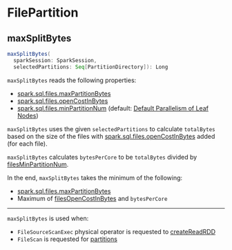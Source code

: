 # FilePartition

## <span id="maxSplitBytes"> maxSplitBytes

```scala
maxSplitBytes(
  sparkSession: SparkSession,
  selectedPartitions: Seq[PartitionDirectory]): Long
```

`maxSplitBytes` reads the following properties:

* [spark.sql.files.maxPartitionBytes](../configuration-properties.md#spark.sql.files.maxPartitionBytes)
* [spark.sql.files.openCostInBytes](../configuration-properties.md#spark.sql.files.openCostInBytes)
* [spark.sql.files.minPartitionNum](../configuration-properties.md#spark.sql.files.minPartitionNum) (default: [Default Parallelism of Leaf Nodes](../SparkSession.md#leafNodeDefaultParallelism))

`maxSplitBytes` uses the given `selectedPartitions` to calculate `totalBytes` based on the size of the files with [spark.sql.files.openCostInBytes](../configuration-properties.md#spark.sql.files.openCostInBytes) added (for each file).

`maxSplitBytes` calculates `bytesPerCore` to be `totalBytes` divided by [filesMinPartitionNum](../SQLConf.md#filesMinPartitionNum).

In the end, `maxSplitBytes` takes the minimum of the following:

* [spark.sql.files.maxPartitionBytes](../configuration-properties.md#spark.sql.files.maxPartitionBytes)
* Maximum of [filesOpenCostInBytes](../SQLConf.md#filesOpenCostInBytes) and `bytesPerCore`

---

`maxSplitBytes` is used when:

* `FileSourceScanExec` physical operator is requested to [createReadRDD](../physical-operators/FileSourceScanExec.md#createReadRDD)
* `FileScan` is requested for [partitions](FileScan.md#partitions)
